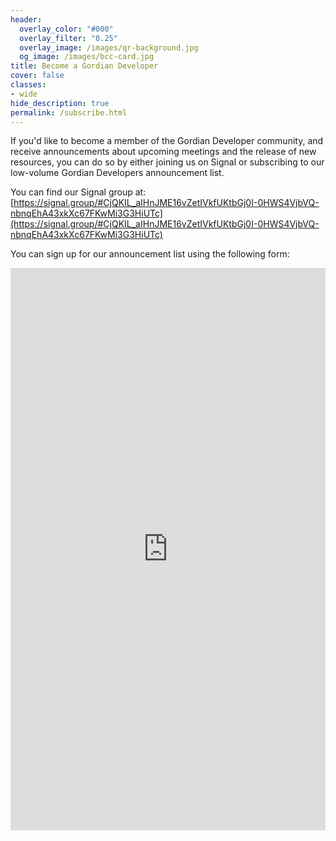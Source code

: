 ```yaml
---
header:
  overlay_color: "#000"
  overlay_filter: "0.25"
  overlay_image: /images/qr-background.jpg
  og_image: /images/bcc-card.jpg
title: Become a Gordian Developer
cover: false
classes:
- wide
hide_description: true
permalink: /subscribe.html
---
```


If you'd like to become a member of the Gordian Developer community, and receive announcements about upcoming meetings and the release of new resources, you can do so by either joining us on Signal or subscribing to our low-volume Gordian Developers announcement list.

You can find our Signal group at:
[https://signal.group/#CjQKIL_aIHnJME16vZetIVkfUKtbGj0I-0HWS4VjbVQ-nbnqEhA43xkXc67FKwMi3G3HiUTc](https://signal.group/#CjQKIL_aIHnJME16vZetIVkfUKtbGj0I-0HWS4VjbVQ-nbnqEhA43xkXc67FKwMi3G3HiUTc)

You can sign up for our announcement list using the following form:
<iframe width="100%" height="900" src="https://4c957a4c.sibforms.com/serve/MUIEAOADb7IuGBlaJ1B8g00xrdPF7TpmnXqRTL7deXRxiKzw0CGoRqOZ4k4sVZeLB1D_oO6Wi-NTbheTlSaZOnM9jWdbAbiWgFzr8ucv4-gyqiRQqLbD1FUgtuv_En6DL2z8YdjhrlfjFvVN2NjC0h0zUJKUgQq7cU8dGtZPiLTkqKc6aABb3hsX5_yOW6T59AAE-vQkdM1ZaH78" frameborder="0" scrolling="auto" allowfullscreen style="display: block;margin-left: auto;margin-right: auto;max-width: 100%;"></iframe>
